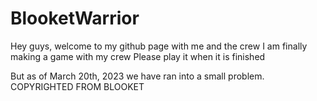 # BlooketWarrior

Hey guys, welcome to my github page with me and the crew
I am finally making a game with my crew
Please play it when it is finished

But as of March 20th, 2023 we have ran into a small problem. COPYRIGHTED FROM BLOOKET
